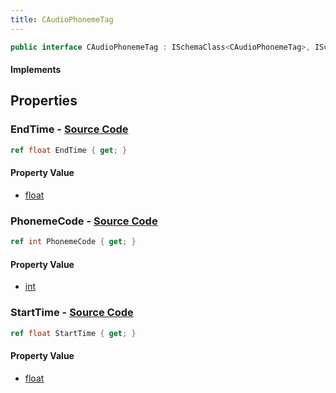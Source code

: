 ```yaml
---
title: CAudioPhonemeTag
---
```


```csharp
public interface CAudioPhonemeTag : ISchemaClass<CAudioPhonemeTag>, ISchemaField, ISchemaClass, INativeHandle
```

#### Implements

## Properties

### **EndTime** - [Source Code](https://github.com/swiftly-solution/swiftlys2/blob/main/managed/src/SwiftlyS2.Generated/Schemas/Interfaces/CAudioPhonemeTag.cs#L18)

```csharp
ref float EndTime { get; }
```

#### Property Value

- [float](https://learn.microsoft.com/dotnet/api/system.single)

### **PhonemeCode** - [Source Code](https://github.com/swiftly-solution/swiftlys2/blob/main/managed/src/SwiftlyS2.Generated/Schemas/Interfaces/CAudioPhonemeTag.cs#L20)

```csharp
ref int PhonemeCode { get; }
```

#### Property Value

- [int](https://learn.microsoft.com/dotnet/api/system.int32)

### **StartTime** - [Source Code](https://github.com/swiftly-solution/swiftlys2/blob/main/managed/src/SwiftlyS2.Generated/Schemas/Interfaces/CAudioPhonemeTag.cs#L16)

```csharp
ref float StartTime { get; }
```

#### Property Value

- [float](https://learn.microsoft.com/dotnet/api/system.single)

